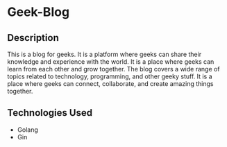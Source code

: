# Geek-Blog

## Description

This is a blog for geeks. It is a platform where geeks can share their knowledge and experience with the world. It is a place where geeks can learn from each other and grow together. The blog covers a wide range of topics related to technology, programming, and other geeky stuff. It is a place where geeks can connect, collaborate, and create amazing things together.

## Technologies Used

- Golang
- Gin
